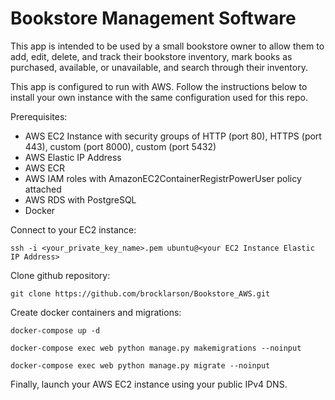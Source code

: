# Bookstore Management Software

This app is intended to be used by a small bookstore owner to allow them to add, edit, delete, and track their bookstore inventory, mark books as purchased, available, or unavailable, and search through their inventory. 

This app is configured to run with AWS. Follow the instructions below to install your own instance with the same configuration used for this repo.

Prerequisites:
* AWS EC2 Instance with security groups of HTTP (port 80), HTTPS (port 443), custom (port 8000), custom (port 5432)
* AWS Elastic IP Address
* AWS ECR
* AWS IAM roles with AmazonEC2ContainerRegistrPowerUser policy attached
* AWS RDS with PostgreSQL
* Docker

Connect to your EC2 instance:
```
ssh -i <your_private_key_name>.pem ubuntu@<your EC2 Instance Elastic IP Address>
```

Clone github repository:
```
git clone https://github.com/brocklarson/Bookstore_AWS.git
```

Create docker containers and migrations:
```
docker-compose up -d
```
```
docker-compose exec web python manage.py makemigrations --noinput
```
```
docker-compose exec web python manage.py migrate --noinput
```

Finally, launch your AWS EC2 instance using your public IPv4 DNS.
